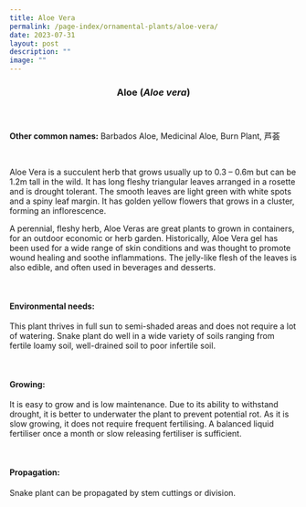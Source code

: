 ```yaml
---
title: Aloe Vera
permalink: /page-index/ornamental-plants/aloe-vera/
date: 2023-07-31
layout: post
description: ""
image: ""
---
```

<header> 
	<h3>Aloe (<em>Aloe vera</em>)</h3> 
</header> 
 
<section> 
	<p><strong>Other common names:</strong> Barbados Aloe, Medicinal Aloe, Burn Plant, 芦荟</p> 
	<br> 
</section> 
 
<section> 
	<p>Aloe Vera is a succulent herb that grows usually up to 0.3 – 0.6m but can be 1.2m tall in the wild. It has long fleshy triangular leaves arranged in a rosette and is drought tolerant. The smooth leaves are light green with white spots and a spiny leaf margin. It has golden yellow flowers that grows in a cluster, forming an inflorescence.</p>
	<p>A perennial, fleshy herb, Aloe Veras are great plants to grown in containers, for an outdoor economic or herb garden. Historically, Aloe Vera gel has been used for a wide range of skin conditions and was thought to promote wound healing and soothe inflammations. The jelly-like flesh of the leaves is also edible, and often used in beverages and desserts.</p>
	 <br> 
</section> 
 
<section> 
  <h4>Environmental needs:</h4> 
    	<p>This plant thrives in full sun to semi-shaded areas and does not require a lot of watering. Snake plant do well in a wide variety of soils ranging from fertile loamy soil, well-drained soil to poor infertile soil.</p> 
	<br>
</section>

<section> 
  <h4>Growing:</h4> 
		<p>It is easy to grow and is low maintenance. Due to its ability to withstand drought, it is better to underwater the plant to prevent potential rot. As it is slow growing, it does not require frequent fertilising. A balanced liquid fertiliser once a month or slow releasing fertiliser is sufficient.</p> 
	<br> 
</section> 

<section> 
  <h4>Propagation:</h4> 
		<p>Snake plant can be propagated by stem cuttings or division.</p> 
	<br> 
</section> 
 